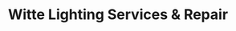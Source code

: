 ---
title: "Witte Lighting Services & Repair"
url: /tempe/witte-lighting-services-and-repair/
shop: lamps
---